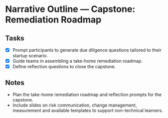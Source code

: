 # Narrative Outline — Capstone: Remediation Roadmap

## Tasks
- [x] Prompt participants to generate due diligence questions tailored to their startup scenario.
- [x] Guide teams in assembling a take-home remediation roadmap.
- [x] Define reflection questions to close the capstone.

## Notes
- Plan the take-home remediation roadmap and reflection prompts for the capstone.
- Include slides on risk communication, change management, measurement and available templates to support non-technical learners.
